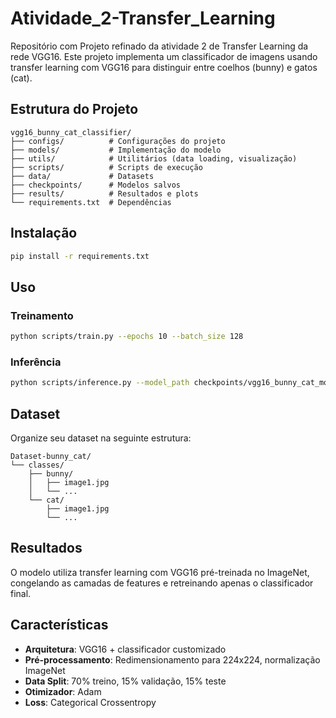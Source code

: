 # Atividade_2-Transfer_Learning
Repositório com Projeto refinado da atividade 2 de Transfer Learning da rede VGG16.
Este projeto implementa um classificador de imagens usando transfer learning com VGG16 para distinguir entre coelhos (bunny) e gatos (cat).

## Estrutura do Projeto

```
vgg16_bunny_cat_classifier/
├── configs/          # Configurações do projeto
├── models/           # Implementação do modelo
├── utils/            # Utilitários (data loading, visualização)
├── scripts/          # Scripts de execução
├── data/             # Datasets
├── checkpoints/      # Modelos salvos
├── results/          # Resultados e plots
└── requirements.txt  # Dependências
```

## Instalação

```bash
pip install -r requirements.txt
```

## Uso

### Treinamento
```bash
python scripts/train.py --epochs 10 --batch_size 128
```

### Inferência
```bash
python scripts/inference.py --model_path checkpoints/vgg16_bunny_cat_model.h5 --image_path path/to/image.jpg
```

## Dataset

Organize seu dataset na seguinte estrutura:
```
Dataset-bunny_cat/
└── classes/
    ├── bunny/
    │   ├── image1.jpg
    │   └── ...
    └── cat/
        ├── image1.jpg
        └── ...
```

## Resultados

O modelo utiliza transfer learning com VGG16 pré-treinada no ImageNet, congelando as camadas de features e retreinando apenas o classificador final.

## Características

- **Arquitetura**: VGG16 + classificador customizado
- **Pré-processamento**: Redimensionamento para 224x224, normalização ImageNet
- **Data Split**: 70% treino, 15% validação, 15% teste
- **Otimizador**: Adam
- **Loss**: Categorical Crossentropy